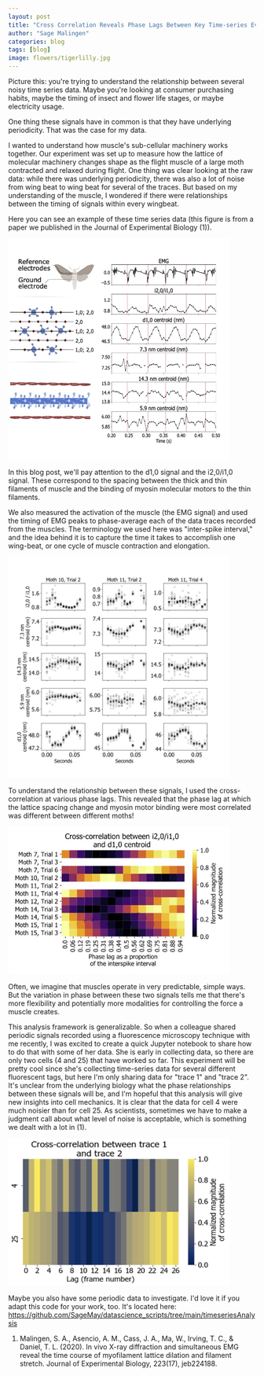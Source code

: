```yaml
---
layout: post
title: "Cross Correlation Reveals Phase Lags Between Key Time-series Events"
author: "Sage Malingen"
categories: blog
tags: [blog]
image: flowers/tigerlilly.jpg
---
```


Picture this: you're trying to understand the relationship between several noisy time series data. Maybe you're looking at consumer purchasing habits, maybe the timing of insect and flower life stages, or maybe electricity usage.

One thing these signals have in common is that they have underlying periodicity. That was the case for my data.

I wanted to understand how muscle's sub-cellular machinery works together. Our experiment was set up to measure how the lattice of molecular machinery changes shape as the flight muscle of a large moth contracted and relaxed during flight. One thing was clear looking at the raw data: while there was underlying periodicity, there was also a lot of noise from wing beat to wing beat for several of the traces. But based on my understanding of the muscle, I wondered if there were relationships between the timing of signals within every wingbeat.

Here you can see an example of these time series data (this figure is from a paper we published in the Journal of Experimental Biology (1)).

<!--![Figure showing time series data with periodic structure and phase lags between the data. ](assets/img/phase_lags_blog_traces.jpg)-->
<img src="assets/img/phaseLags/phase_lags_blog_traces.jpg" width="450" height="450" alt="Figure showing time series data with periodic structure and phase lags between the data." >

In this blog post, we'll pay attention to the d1,0 signal and the i2,0/i1,0 signal. These correspond to the spacing between the thick and thin filaments of muscle and the binding of myosin molecular motors to the thin filaments.

We also measured the activation of the muscle (the EMG signal) and used the timing of EMG peaks to phase-average each of the data traces recorded from the muscles. The terminology we used here was "inter-spike interval," and the idea behind it is to capture the time it takes to accomplish one wing-beat, or one cycle of muscle contraction and elongation.

<!-- ![Figure showing time series data after phase averaging using the EMG signal.](assets/img/phase_lags_blog_STAs.jpg)-->
<img src="assets/img/phaseLags/phase_lags_blog_STAs.jpg" width="450" height="450" alt="Figure showing time series data after phase averaging using the EMG signal." >

To understand the relationship between these signals, I used the cross-correlation at various phase lags. This revealed that the phase lag at which the lattice spacing change and myosin motor binding were most correlated was different between different moths!

<!-- ![Cross correlation of phase averaged molecular motor binding and lattice spacing.](assets/img/phase_lags_blog_cross_correlation.jpg) -->
<img src="assets/img/phaseLags/phase_lags_blog_cross_correlation.jpg" width="450" height="300" alt="Cross correlation of phase averaged molecular motor binding and lattice spacing." >

Often, we imagine that muscles operate in very predictable, simple ways. But the variation in phase between these two signals tells me that there's more flexibility and potentially more modalities for controlling the force a muscle creates.

This analysis framework is generalizable. So when a colleague shared periodic signals recorded using a fluorescence microscopy technique with me recently, I was excited to create a quick Jupyter notebook to share how to do that with some of her data. She is early in collecting data, so there are only two cells (4 and 25) that have worked so far. This experiment will be pretty cool since she's collecting time-series data for several different fluorescent tags, but here I'm only sharing data for "trace 1" and "trace 2". It's unclear from the underlying biology what the phase relationships between these signals will be, and I'm hopeful that this analysis will give new insights into cell mechanics. It is clear that the data for cell 4 were much noisier than for cell 25. As scientists, sometimes we have to make a judgment call about what level of noise is acceptable, which is something we dealt with a lot in (1).

<!-- ![Cross correlation of time series fluorescence microscopy signals.](assets/img/phase_lags_blog_fluorescence_signals.jpg) -->
<img src="assets/img/phaseLags/phase_lags_blog_fluorescence_signals.jpg" width="450" height="300" alt="Cross correlation of time series fluorescence microscopy signals.">

Maybe you also have some periodic data to investigate. I'd love it if you adapt this code for your work, too. It's located here: https://github.com/SageMay/datascience_scripts/tree/main/timeseriesAnalysis

1. Malingen, S. A., Asencio, A. M., Cass, J. A., Ma, W., Irving, T. C., & Daniel, T. L. (2020). In vivo X-ray diffraction and simultaneous EMG reveal the time course of myofilament lattice dilation and filament stretch. Journal of Experimental Biology, 223(17), jeb224188.
